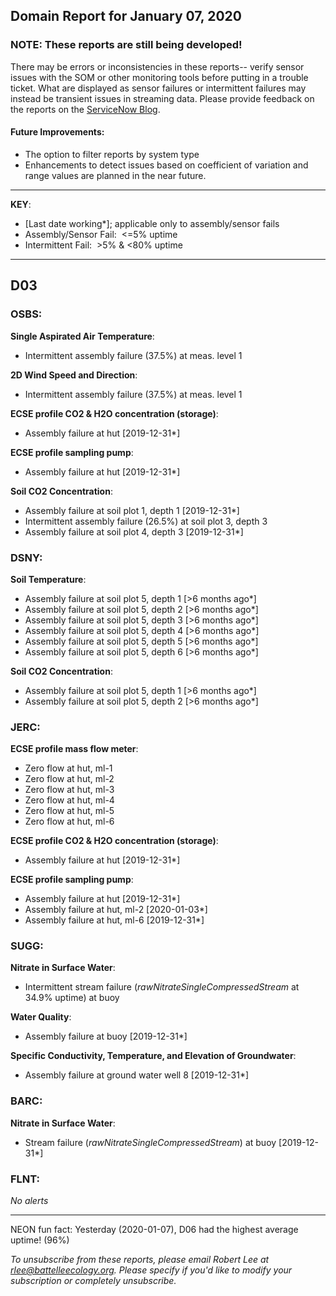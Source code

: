 ## Domain Report for January 07, 2020


### NOTE: These reports are still being developed!
There may be errors or inconsistencies in these reports-- verify sensor issues with the SOM or other monitoring tools before putting in a trouble ticket. What are displayed as sensor failures or intermittent failures may instead be transient issues in streaming data.
Please provide feedback on the reports on the [ServiceNow Blog](https://neon.service-now.com/community?id=community_blog&sys_id=9b4fbe8adbed734017ecf9041d9619be).

#### Future Improvements: 
 - The option to filter reports by system type 
 - Enhancements to detect issues based on coefficient of variation and range values are planned in the near future.

***

**KEY**:

 - [Last date working*]; applicable only to assembly/sensor fails
 - Assembly/Sensor Fail:&nbsp;&nbsp;<=5% uptime
 - Intermittent Fail:&nbsp;&nbsp;>5% & <80% uptime

***
## D03

### OSBS:

**Single Aspirated Air Temperature**:
 - Intermittent assembly failure (37.5%) at meas. level 1

**2D Wind Speed and Direction**:
 - Intermittent assembly failure (37.5%) at meas. level 1

**ECSE profile CO2 & H2O concentration (storage)**:
 - Assembly failure at hut [2019-12-31*]

**ECSE profile sampling pump**:
 - Assembly failure at hut [2019-12-31*]

**Soil CO2 Concentration**:
 - Assembly failure at soil plot 1, depth 1 [2019-12-31*]
 - Intermittent assembly failure (26.5%) at soil plot 3, depth 3
 - Assembly failure at soil plot 4, depth 3 [2019-12-31*]

### DSNY:

**Soil Temperature**:
 - Assembly failure at soil plot 5, depth 1 [>6 months ago*]
 - Assembly failure at soil plot 5, depth 2 [>6 months ago*]
 - Assembly failure at soil plot 5, depth 3 [>6 months ago*]
 - Assembly failure at soil plot 5, depth 4 [>6 months ago*]
 - Assembly failure at soil plot 5, depth 5 [>6 months ago*]
 - Assembly failure at soil plot 5, depth 6 [>6 months ago*]

**Soil CO2 Concentration**:
 - Assembly failure at soil plot 5, depth 1 [>6 months ago*]
 - Assembly failure at soil plot 5, depth 2 [>6 months ago*]

### JERC:

**ECSE profile mass flow meter**:
 - Zero flow at hut, ml-1
 - Zero flow at hut, ml-2
 - Zero flow at hut, ml-3
 - Zero flow at hut, ml-4
 - Zero flow at hut, ml-5
 - Zero flow at hut, ml-6

**ECSE profile CO2 & H2O concentration (storage)**:
 - Assembly failure at hut [2019-12-31*]

**ECSE profile sampling pump**:
 - Assembly failure at hut [2019-12-31*]
 - Assembly failure at hut, ml-2 [2020-01-03*]
 - Assembly failure at hut, ml-6 [2019-12-31*]

### SUGG:

**Nitrate in Surface Water**:
 - Intermittent stream failure (_rawNitrateSingleCompressedStream_ at 34.9% uptime) at buoy

**Water Quality**:
 - Assembly failure at buoy [2019-12-31*]

**Specific Conductivity, Temperature, and Elevation of Groundwater**:
 - Assembly failure at ground water well 8 [2019-12-31*]

### BARC:

**Nitrate in Surface Water**:
 - Stream failure (_rawNitrateSingleCompressedStream_) at buoy [2019-12-31*]

### FLNT:

_No alerts_

***
NEON fun fact: Yesterday (2020-01-07), D06 had the highest average uptime! (96%)

_To unsubscribe from these reports, please email Robert Lee at rlee@battelleecology.org. Please specify if you'd like to modify your subscription or completely unsubscribe._
